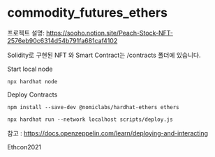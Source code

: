 # commodity_futures_ethers

프로젝트 설명: 
https://sooho.notion.site/Peach-Stock-NFT-2576eb90c6314d54b791fa681caf4102




Solidity로 구현된 NFT 와 Smart Contract는 /contracts 폴더에 있습니다.


Start local node
```
npx hardhat node        
```

Deploy Contracts
```
npm install --save-dev @nomiclabs/hardhat-ethers ethers

npx hardhat run --network localhost scripts/deploy.js
```

참고 : https://docs.openzeppelin.com/learn/deploying-and-interacting

Ethcon2021



